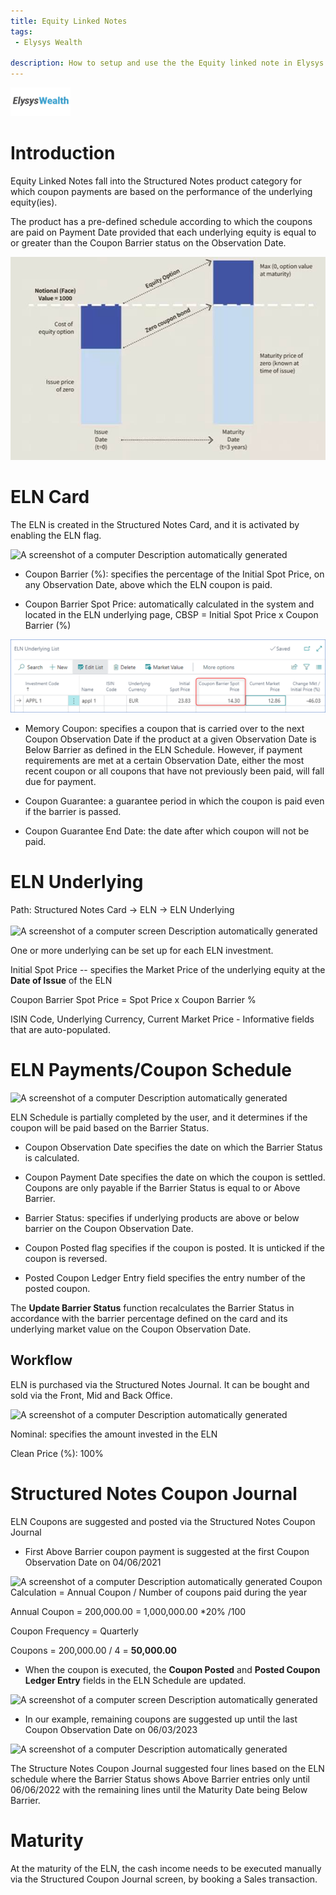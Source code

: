```yaml
---
title: Equity Linked Notes
tags: 
 - Elysys Wealth

description: How to setup and use the the Equity linked note in Elysys Wealth.
---
```

![/assets/img/ElysysWealthLogo.png](../../assets/img/ElysysWealthLogo.png) 

# Introduction

Equity Linked Notes fall into the Structured Notes product category for
which coupon payments are based on the performance of the underlying
equity(ies).

The product has a pre-defined schedule according to which the coupons
are paid on Payment Date provided that each underlying equity is equal
to or greater than the Coupon Barrier status on the Observation Date.

![](../../assets/img/ELN/image001.png)

# ELN Card

The ELN is created in the Structured Notes Card, and it is activated by
enabling the ELN flag.

![A screenshot of a computer Description automatically
generated](../../assets/img/ELN/image002.png)

-   Coupon Barrier (%): specifies the percentage of the Initial Spot
    Price, on any Observation Date, above which the ELN coupon is paid.

-   Coupon Barrier Spot Price: automatically calculated in the system
    and located in the ELN underlying page, CBSP = Initial Spot Price x
    Coupon Barrier (%)

![](../../assets/img/ELN/image003.png)

-   Memory Coupon: specifies a coupon that is carried over to the next
    Coupon Observation Date if the product at a given Observation Date
    is Below Barrier as defined in the ELN Schedule. However, if payment
    requirements are met at a certain Observation Date, either the most
    recent coupon or all coupons that have not previously been paid,
    will fall due for payment.

-   Coupon Guarantee: a guarantee period in which the coupon is paid
    even if the barrier is passed.

-   Coupon Guarantee End Date: the date after which coupon will not be
    paid.

# ELN Underlying

Path: Structured Notes Card -\> ELN -\> ELN Underlying\
\
![A screenshot of a computer screen Description automatically
generated](../../assets/img/ELN/image004.png)

One or more underlying can be set up for each ELN investment.

Initial Spot Price -- specifies the Market Price of the underlying
equity at the **Date of Issue** of the ELN

Coupon Barrier Spot Price = Spot Price x Coupon Barrier %

ISIN Code, Underlying Currency, Current Market Price - Informative
fields that are auto-populated.

# ELN Payments/Coupon Schedule

![A screenshot of a computer Description automatically
generated](../../assets/img/ELN/image005.png)

ELN Schedule is partially completed by the user, and it determines if
the coupon will be paid based on the Barrier Status.

-   Coupon Observation Date specifies the date on which the Barrier
    Status is calculated.

-   Coupon Payment Date specifies the date on which the coupon is
    settled. Coupons are only payable if the Barrier Status is equal to
    or Above Barrier.

-   Barrier Status: specifies if underlying products are above or below
    barrier on the Coupon Observation Date.

-   Coupon Posted flag specifies if the coupon is posted. It is unticked
    if the coupon is reversed.

-   Posted Coupon Ledger Entry field specifies the entry number of the
    posted coupon.

The **Update Barrier Status** function recalculates the Barrier Status
in accordance with the barrier percentage defined on the card and its
underlying market value on the Coupon Observation Date.

## Workflow

ELN is purchased via the Structured Notes Journal. It can be bought and
sold via the Front, Mid and Back Office.

![A screenshot of a computer Description automatically
generated](../../assets/img/ELN/image006.png)

Nominal: specifies the amount invested in the ELN

Clean Price (%): 100%

# Structured Notes Coupon Journal

ELN Coupons are suggested and posted via the Structured Notes Coupon
Journal

-   First Above Barrier coupon payment is suggested at the first Coupon
    Observation Date on 04/06/2021

![A screenshot of a computer Description automatically
generated](../../assets/img/ELN/image007.png)
Coupon Calculation = Annual Coupon / Number of coupons paid during the
year

Annual Coupon = 200,000.00 = 1,000,000.00 \*20% /100

Coupon Frequency = Quarterly

Coupons = 200,000.00 / 4 = **50,000.00**

-   When the coupon is executed, the **Coupon Posted** and **Posted
    Coupon Ledger Entry** fields in the ELN Schedule are updated.

![A screenshot of a computer screen Description automatically
generated](../../assets/img/ELN/image008.png)

-   In our example, remaining coupons are suggested up until the last
    Coupon Observation Date on 06/03/2023

![A screenshot of a computer Description automatically
generated](../../assets/img/ELN/image009.png)

The Structure Notes Coupon Journal suggested four lines based on the ELN
schedule where the Barrier Status shows Above Barrier entries only until
06/06/2022 with the remaining lines until the Maturity Date being Below
Barrier.

# Maturity

At the maturity of the ELN, the cash income needs to be executed
manually via the Structured Coupon Journal screen, by booking a Sales
transaction.
